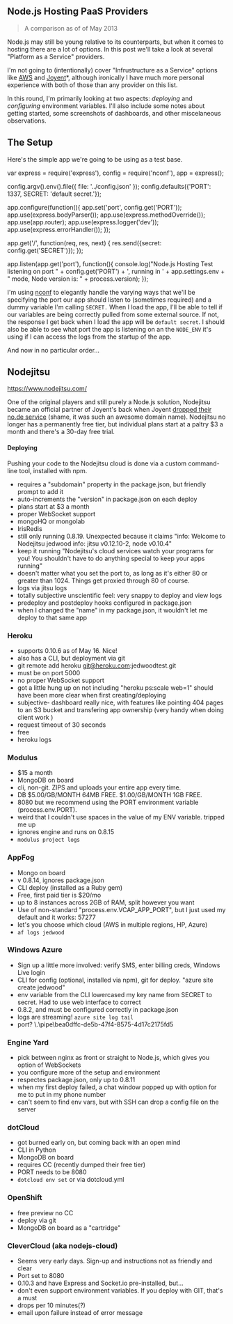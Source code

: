 Node.js Hosting PaaS Providers
---

>A comparison as of of May 2013

Node.js may still be young relative to its counterparts, but when it comes to hosting there are a lot of options. In this post we'll take a look at several "Platform as a Service" providers.

I'm not going to (intentionally) cover "Infrustructure as a Service" options like [AWS](http://aws.amazon.com) and [Joyent](http://joyent.com)*, although ironically I have much more personal experience with both of those than any provider on this list.

In this round, I'm primarily looking at two aspects: *deploying* and *configuring* environment variables. I'll also include some notes about getting started, some screenshots of dashboards, and other miscelaneous observations.

## The Setup

Here's the simple app we're going to be using as a test base.

  var express = require('express'),
      config   = require('nconf'),
      app     = express();

  config.argv().env().file({ file: '../config.json' });
  config.defaults({'PORT': 1337, SECRET: 'default secret.'});

  app.configure(function(){
    app.set('port', config.get('PORT'));
    app.use(express.bodyParser());
    app.use(express.methodOverride());
    app.use(app.router);
    app.use(express.logger('dev'));
    app.use(express.errorHandler());
  });

  app.get('/', function(req, res, next) {
    res.send({secret: config.get('SECRET')});
  });

  app.listen(app.get('port'), function(){
    console.log("Node.js Hosting Test listening on port " + config.get('PORT') + ', running in ' + app.settings.env + " mode, Node version is: " + process.version);
  });


I'm using [nconf](https://github.com/flatiron/nconf) to elegantly handle the varying ways that we'll be specifying the port our app should listen to (sometimes required) and a dummy variable I'm calling `SECRET.` When I load the app, I'll be able to tell if our variables are being correctly pulled from some external source. If not, the response I get back when I load the app will be `default secret`. I should also be able to see what port the app is listening on an the `NODE_ENV` it's using if I can access the logs from the startup of the app.

And now in no particular order...

## Nodejitsu
https://www.nodejitsu.com/

One of the original players and still purely a Node.js solution, Nodejitsu became an official partner of Joyent's back when Joyent [dropped their no.de service](http://joyent.com/no-de) (shame, it was such an awesome domain name). Nodejitsu no longer has a permanently free tier, but individual plans start at a paltry $3 a month and there's a 30-day free trial.

#### Deploying
Pushing your code to the Nodejitsu cloud is done via a custom command-line tool, installed with npm.
- requires a "subdomain" property in the package.json, but friendly prompt to add it
- auto-increments the "version" in package.json on each deploy
- plans start at $3 a month
- proper WebSocket support
- mongoHQ or mongolab
- IrisRedis
- still only running 0.8.19. Unexpected because it claims "info: Welcome to Nodejitsu jedwood
info:    jitsu v0.12.10-2, node v0.10.4"
- keep it running "Nodejitsu's cloud services watch your programs for you! You shouldn't have to do anything special to keep your apps running"
- doesn't matter what you set the port to, as long as it's either 80 or greater than 1024. Things get proxied through 80 of course.
- logs via jitsu logs
- totally subjective unscientific feel: very snappy to deploy and view logs
- predeploy and postdeploy hooks configured in package.json
- when I changed the "name" in my package.json, it wouldn't let me deploy to that same app


### Heroku
- supports 0.10.6 as of May 16. Nice!
- also has a CLI, but deployment via git
- git remote add heroku git@heroku.com:jedwoodtest.git
- must be on port 5000
- no proper WebSocket support
- got a little hung up on not including "heroku ps:scale web=1" should have been more clear when first creating/deploying
- subjective- dashboard really nice, with features like pointing 404 pages to an S3 bucket and transfering app ownership (very handy when doing client work )
- request timeout of 30 seconds
- free
- heroku logs


### Modulus
- $15 a month
- MongoDB on board
- cli, non-git. ZIPS and uploads your entire app every time.
- DB $5.00/GB/MONTH 64MB FREE. $1.00/GB/MONTH 1GB FREE.
- 8080 but we recommend using the PORT environment variable (process.env.PORT).
- weird that I couldn't use spaces in the value of my ENV variable. tripped me up
- ignores engine and runs on 0.8.15
- `modulus project logs`

### AppFog
- Mongo on board
- v 0.8.14, ignores package.json
- CLI deploy (installed as a Ruby gem)
- Free, first paid tier is $20/mo
- up to 8 instances across 2GB of RAM, split however you want
- Use of non-standard "process.env.VCAP_APP_PORT", but I just used my default and it works: 57277
- let's you choose which cloud (AWS in multiple regions, HP, Azure)
- `af logs jedwood`

### Windows Azure
- Sign up a little more involved: verify SMS, enter billing creds, Windows Live login
- CLI for config (optional, installed via npm), git for deploy. "azure site create jedwood"
- env variable from the CLI lowercased my key name from SECRET to secret. Had to use web interface to correct
- 0.8.2, and must be configured correctly in package.json
- logs are streaming! `azure site log tail`
- port? \\.\pipe\bea0dffc-de5b-47f4-8575-4d17c2175fd5

### Engine Yard
- pick between nginx as front or straight to Node.js, which gives you option of WebSockets
- you configure more of the setup and environment
- respectes package.json, only up to 0.8.11
- when my first deploy failed, a chat window popped up with option for me to put in my phone number
- can't seem to find env vars, but with SSH can drop a config file on the server

### dotCloud
- got burned early on, but coming back with an open mind
- CLI in Python
- MongoDB on board
- requires CC (recently dumped their free tier)
- PORT needs to be 8080
- `dotcloud env set` or via dotcloud.yml

### OpenShift
- free preview no CC
- deploy via git
- MongoDB on board as a "cartridge"

### CleverCloud (aka nodejs-cloud)
- Seems very early days. Sign-up and instructions not as friendly and clear
- Port set to 8080
- 0.10.3 and have Express and Socket.io pre-installed, but...
- don't even support environment variables. If you deploy with GIT, that's a must
- drops per 10 minutes(?)
- email upon failure instead of error message


